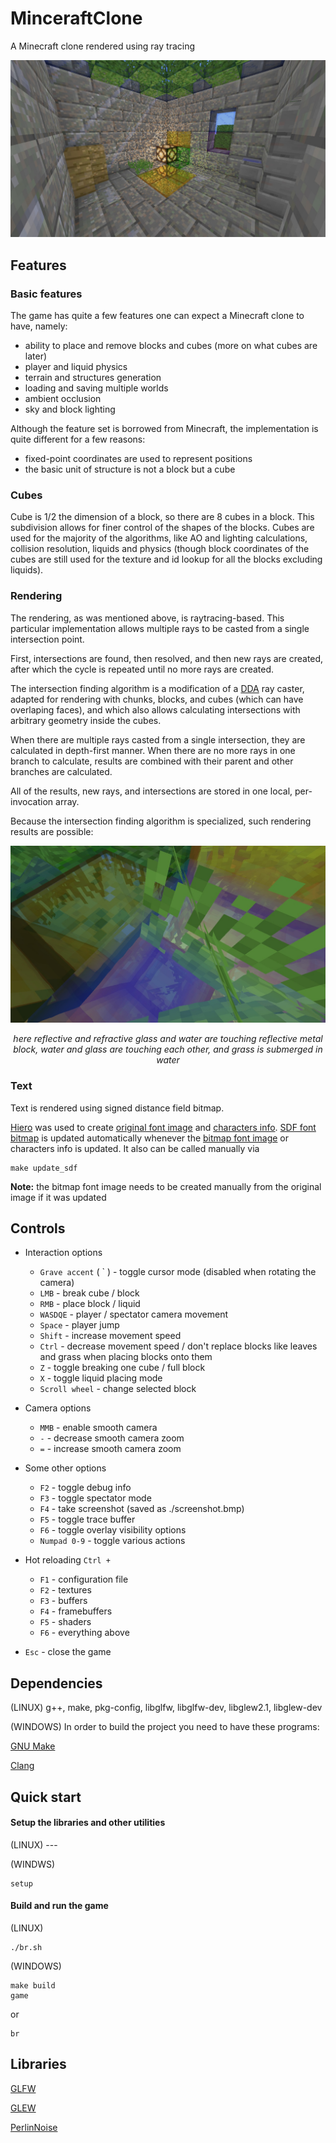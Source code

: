 # MinceraftClone

A Minecraft clone rendered using ray tracing

![](./screenshots/screenshot.jpg)

## Features

### Basic features

The game has quite a few features one can expect a Minecraft clone to have, namely:
- ability to place and remove blocks and cubes (more on what cubes are later)
- player and liquid physics
- terrain and structures generation
- loading and saving multiple worlds
- ambient occlusion
- sky and block lighting

Although the feature set is borrowed from Minecraft, the implementation is quite different for a few reasons:
- fixed-point coordinates are used to represent positions
- the basic unit of structure is not a block but a cube

### Cubes

Cube is 1/2 the dimension of a block, so there are 8 cubes in a block.
This subdivision allows for finer control of the shapes of the blocks.
Cubes are used for the majority of the algorithms, like AO and lighting calculations, collision resolution, liquids and physics
(though block coordinates of the cubes are still used for the texture and id lookup for all the blocks excluding liquids).

### Rendering

The rendering, as was mentioned above, is raytracing-based.
This particular implementation allows multiple rays to be casted from a single intersection point.

First, intersections are found, then resolved, and then new rays are created, after which the cycle is repeated until no more rays are created.

The intersection finding algorithm is a modification of a
[DDA](https://en.wikipedia.org/wiki/Digital_differential_analyzer_(graphics_algorithm)) ray caster,
adapted for rendering with chunks, blocks, and cubes (which can have overlaping faces),
and which also allows calculating intersections with arbitrary geometry inside the cubes.

When there are multiple rays casted from a single intersection, they are calculated in depth-first manner.
When there are no more rays in one branch to calculate, results are combined with their parent and other branches are calculated.

All of the results, new rays, and intersections are stored in one local, per-invocation array.

Because the intersection finding algorithm is specialized, such rendering results are possible:

![](./screenshots/intersections.jpg)
<p align="center"><I>
here reflective and refractive glass and water are touching reflective metal block, water and glass are touching each other, and grass is submerged in water
</I></p>

### Text

Text is rendered using signed distance field bitmap.

[Hiero](https://libgdx.com/wiki/tools/hiero) was used to create [original font image](./assets/font.png) and [characters info](./assets/font.fnt).
[SDF font bitmap](./assets/sdfFont.bmp) is updated automatically whenever the [bitmap font image](./assets/font.bmp) or characters info is updated.
It also can be called manually via
```console
make update_sdf
```
**Note:** the bitmap font image needs to be created manually from the original image if it was updated

## Controls

- Interaction options
  - `Grave accent` ( \` ) - toggle cursor mode (disabled when rotating the camera)
  - `LMB` - break cube / block
  - `RMB` - place block / liquid
  - `WASDQE` - player / spectator camera movement
  - `Space` - player jump
  - `Shift` - increase movement speed
  - `Ctrl` - decrease movement speed / don't replace blocks like leaves and grass when placing blocks onto them
  - `Z` - toggle breaking one cube / full block
  - `X` - toggle liquid placing mode
  - `Scroll wheel` - change selected block

- Camera options
  - `MMB` - enable smooth camera
  - `-` - decrease smooth camera zoom
  - `=` - increase smooth camera zoom

- Some other options
  - `F2` - toggle debug info
  - `F3` - toggle spectator mode
  - `F4` - take screenshot (saved as ./screenshot.bmp)
  - `F5` - toggle trace buffer
  - `F6` - toggle overlay visibility options
  - `Numpad 0-9` - toggle various actions

- Hot reloading
`Ctrl + `
  - `F1` - configuration file
  - `F2` - textures
  - `F3` - buffers
  - `F4` - framebuffers
  - `F5` - shaders
  - `F6` - everything above

- `Esc` - close the game

## Dependencies

(LINUX) g++, make, pkg-config, libglfw, libglfw-dev, libglew2.1, libglew-dev

(WINDOWS) In order to build the project you need to have these programs:

[GNU Make](https://www.gnu.org/software/make/)

[Clang](https://github.com/llvm/llvm-project)

## Quick start

#### Setup the libraries and other utilities

(LINUX) ---

(WINDWS)
```console
setup
```
#### Build and run the game

(LINUX) 
```console
./br.sh
```

(WINDOWS)
```console
make build
game
```

or

```console
br
```

## Libraries

[GLFW](https://www.glfw.org)

[GLEW](http://glew.sourceforge.net)

[PerlinNoise](https://github.com/Reputeless/PerlinNoise)

